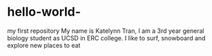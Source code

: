 # hello-world-
my first repository
My name is Katelynn Tran, I am a 3rd year general biology student as UCSD in ERC college. I like to surf, snowboard and explore new places to eat 

